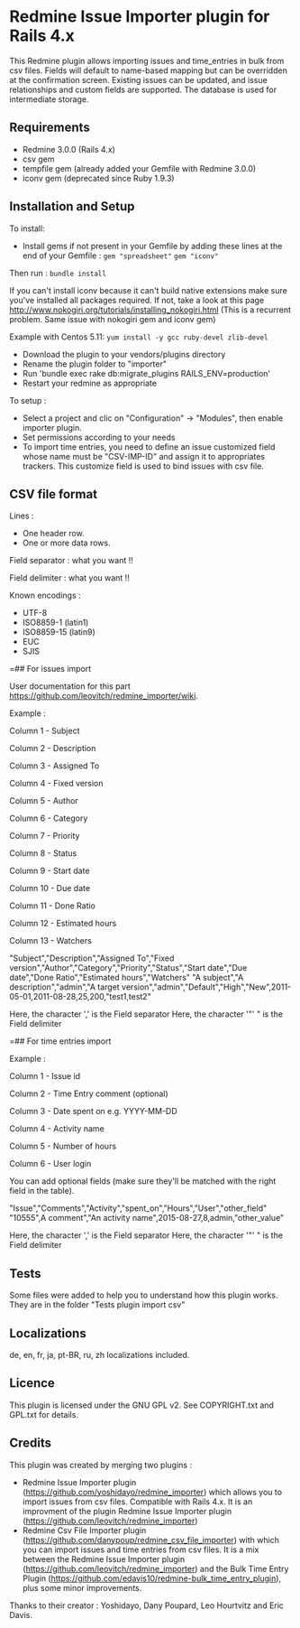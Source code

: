 Redmine Issue Importer plugin for Rails 4.x
================

This Redmine plugin allows importing issues and time_entries in bulk from csv files. Fields will default to name-based mapping but can be overridden at the confirmation screen.
Existing issues can be updated, and issue relationships and custom fields are supported.
The database is used for intermediate storage.

## Requirements

* Redmine 3.0.0 (Rails 4.x)
* csv gem
* tempfile gem (already added your Gemfile with Redmine 3.0.0)
* iconv gem (deprecated since Ruby 1.9.3)
	
## Installation and Setup

To install:
* Install gems if not present in your Gemfile by adding these lines at the end of your Gemfile :
`gem "spreadsheet"`
`gem "iconv"`

Then run :
`bundle install`
 
If you can't install iconv because it can't build native extensions make sure you've installed all packages required.
If not, take a look at this page http://www.nokogiri.org/tutorials/installing_nokogiri.html
(This is a recurrent problem. Same issue with nokogiri gem and iconv gem)

Example with Centos 5.11:
`yum install -y gcc ruby-devel zlib-devel`

* Download the plugin to your vendors/plugins directory
* Rename the plugin folder to "importer"
* Run 'bundle exec rake db:migrate_plugins RAILS_ENV=production'
* Restart your redmine as appropriate

To setup :
* Select a project and clic on "Configuration" →  "Modules", then enable importer plugin.
* Set permissions according to your needs
* To import time entries, you need to define an issue customized field whose name must be "CSV-IMP-ID" and assign it to appropriates trackers. This customize field is used to bind issues with csv file.

## CSV file format

Lines :
* One header row.
* One or more data rows.

Field separator : what you want !!

Field delimiter : what you want !!

Known encodings :
* UTF-8
* ISO8859-1 (latin1)
* ISO8859-15 (latin9)
* EUC
* SJIS


=## For issues import

User documentation for this part https://github.com/leovitch/redmine_importer/wiki.

Example :

Column 1 - Subject

Column 2 - Description

Column 3 - Assigned To

Column 4 - Fixed version

Column 5 - Author

Column 6 - Category

Column 7 - Priority

Column 8 - Status

Column 9 - Start date

Column 10 - Due date

Column 11 - Done Ratio

Column 12 - Estimated hours

Column 13 - Watchers

"Subject","Description","Assigned To","Fixed version","Author","Category","Priority","Status","Start date","Due date","Done Ratio","Estimated hours","Watchers"
"A subject","A description","admin","A target version","admin","Default","High","New",2011-05-01,2011-08-28,25,200,"test1,test2"

Here, the character ',' is the Field separator
Here, the character '"' " is the Field delimiter

=## For time entries import

Example :

Column 1 - Issue id

Column 2 - Time Entry comment (optional)

Column 3 - Date spent on e.g. YYYY-MM-DD

Column 4 - Activity name

Column 5 - Number of hours

Column 6 - User login

You can add optional fields (make sure they'll be matched with the right field in the table).

"Issue","Comments","Activity","spent_on","Hours","User","other_field"
"10555",A comment","An activity name",2015-08-27,8,admin,"other_value"

Here, the character ',' is the Field separator
Here, the character '"' " is the Field delimiter

## Tests

Some files were added to help you to understand how this plugin works. They are in the folder "Tests plugin import csv"

## Localizations

de, en, fr, ja, pt-BR, ru, zh localizations included.

## Licence

This plugin is licensed under the GNU GPL v2. See COPYRIGHT.txt and GPL.txt for details.

## Credits

This plugin was created by merging two plugins :
* Redmine Issue Importer plugin (https://github.com/yoshidayo/redmine_importer) which allows you to import issues from csv files. Compatible with Rails 4.x.
It is an improvment of the plugin Redmine Issue Importer plugin (https://github.com/leovitch/redmine_importer)
* Redmine Csv File Importer plugin (https://github.com/danypoup/redmine_csv_file_importer) with which you can import issues and time entries from csv files.
It is a mix between the Redmine Issue Importer plugin (https://github.com/leovitch/redmine_importer) and the Bulk Time Entry Plugin (https://github.com/edavis10/redmine-bulk_time_entry_plugin), plus some minor improvements.

Thanks to their creator : Yoshidayo, Dany Poupard, Leo Hourtvitz and Eric Davis.